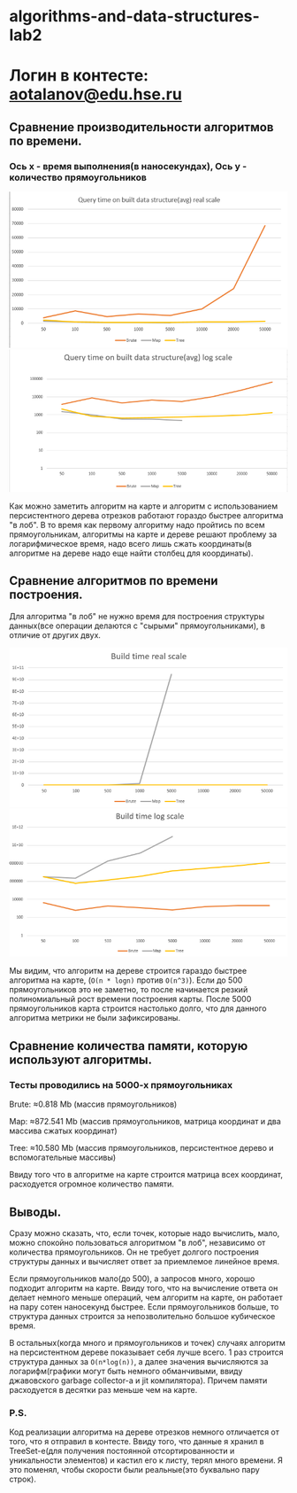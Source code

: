 # algorithms-and-data-structures-lab2

# Логин в контесте: aotalanov@edu.hse.ru
## Сравнение производительности алгоритмов по времени.
### Ось x - время выполнения(в наносекундах), Ось y - количество прямоугольников
![img.png](img.png)
![img_1.png](img_1.png)

Как можно заметить алгоритм на карте и алгоритм с использованием персистентного дерева отрезков работают 
гораздо быстрее алгоритма "в лоб". В то время как первому алгоритму надо пройтись по всем 
прямоугольникам, алгоритмы на карте и дереве решают проблему за логарифмическое время, надо всего лишь сжать координаты(в алгоритме
на дереве надо еще найти столбец для координаты). 

## Сравнение алгоритмов по времени построения.
Для алгоритма "в лоб" не нужно время для построения структуры данных(все операции делаются с "сырыми" прямоугольниками), в отличие от других двух.

![img_2.png](img_2.png)![img_3.png](img_3.png)

Мы видим, что алгоритм на дереве строится гараздо быстрее алгоритма на карте, (`O(n * logn)` против `O(n^3)`). Если до 500
прямоугольников это не заметно, то после начинается резкий полиномиальный рост времени построения карты. После 5000 прямоугольников
карта строится настолько долго, что для данного алгоритма метрики не были зафиксированы. 

## Сравнение количества памяти, которую используют алгоритмы.
### Тесты проводились на 5000-х прямоугольниках
Brute: ≈0.818 Mb (массив прямоугольников)

Map: ≈872.541 Mb (массив прямоугольников, матрица координат и два массива сжатых координат)

Tree: ≈10.580 Mb (массив прямоугольников, персистентное дерево и вспомогательные массивы)

Ввиду того что в алгоритме на карте строится матрица всех координат, расходуется огромное количество памяти.

## Выводы.
Сразу можно сказать, что, если точек, которые надо вычислить, мало, можно спокойно пользоваться алгоритмом "в лоб", 
независимо от количества прямоугольников. Он не требует долгого построения структуры данных и вычисляет ответ за приемлемое линейное время.

Если прямоугольников мало(до 500), а запросов много, хорошо подходит алгоритм на карте. Ввиду того, что на вычисление ответа он делает немного меньше операций, 
чем алгоритм на карте, он работает на пару сотен наносекунд быстрее. Если прямоугольников больше, то структура данных строится за непозволительно большое кубическое время.

В остальных(когда много и прямоугольников и точек) случаях алгоритм на персистентном дереве показывает себя лучше всего. 1 раз строится структура данных
за `O(n*log(n))`, а далее значения вычисляются за логарифм(графики могут быть немного обманчивыми, ввиду джавовского garbage collector-а и jit компилятора). Причем памяти расходуется в десятки раз меньше чем на карте.

### P.S.
Код реализации алгоритма на дереве отрезков немного отличается от того, что я отправил в контесте. Ввиду того, что данные я хранил в TreeSet-е(для получения постоянной отсортированности и уникальности элементов) и кастил его к листу, терял много времени. Я это поменял, чтобы скорости были реальные(это буквально пару строк).
